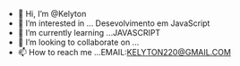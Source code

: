 - 👋 Hi, I’m @Kelyton
- 👀 I’m interested in ... Desevolvimento  em JavaScript
- 🌱 I’m currently learning ...JAVASCRIPT
- 💞️ I’m looking to collaborate on ...
- 📫 How to reach me ...EMAIL:KELYTON220@GMAIL.COM

<!---
Kelyton220/Kelyton220 is a ✨ special ✨ repository because its `README.md` (this file) appears on your GitHub profile.
You can click the Preview link to take a look at your changes.
--->
